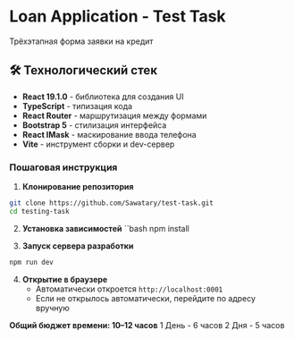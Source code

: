 # Loan Application - Test Task

Трёхэтапная форма заявки на кредит

## 🛠 Технологический стек

- **React 19.1.0** - библиотека для создания UI
- **TypeScript** - типизация кода
- **React Router** - маршрутизация между формами
- **Bootstrap 5** - стилизация интерфейса
- **React IMask** - маскирование ввода телефона
- **Vite** - инструмент сборки и dev-сервер

### Пошаговая инструкция
1. **Клонирование репозитория**
```bash
git clone https://github.com/Sawatary/test-task.git
cd testing-task
```
2. **Установка зависимостей**
``bash
npm install

3. **Запуск сервера разработки**
```bash
npm run dev
```
4. **Открытие в браузере**
   - Автоматически откроется `http://localhost:0001`
   - Если не открылось автоматически, перейдите по адресу вручную


**Общий бюджет времени: 10–12 часов**
1 День - 6 часов
2 Дня - 5 часов